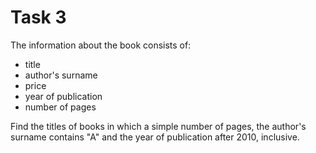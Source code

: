 # Task 3

The information about the book consists of:

- title
- author's surname
- price
- year of publication
- number of pages

Find the titles of books in which a simple number of pages, the author's surname
contains "A" and the year of publication after 2010, inclusive.
